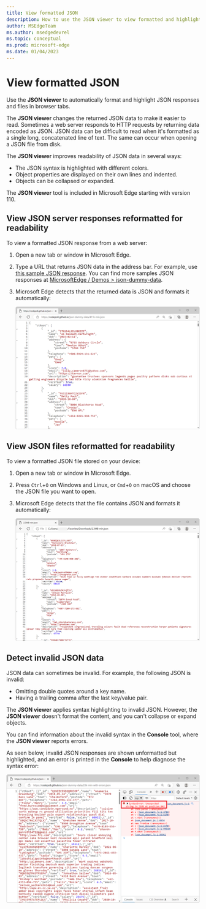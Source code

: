 ```yaml
---
title: View formatted JSON
description: How to use the JSON viewer to view formatted and highlighted JSON responses in a browser tab.
author: MSEdgeTeam
ms.author: msedgedevrel
ms.topic: conceptual
ms.prod: microsoft-edge
ms.date: 01/04/2023
---
```

# View formatted JSON

Use the **JSON viewer** to automatically format and highlight JSON responses and files in browser tabs.

The **JSON viewer** changes the returned JSON data to make it easier to read. Sometimes a web server responds to HTTP requests by returning data encoded as JSON.  JSON data can be difficult to read when it's formatted as a single long, concatenated line of text. The same can occur when opening a JSON file from disk.

The **JSON viewer** improves readability of JSON data in several ways:

*  The JSON syntax is highlighted with different colors.
*  Object properties are displayed on their own lines and indented.
*  Objects can be collapsed or expanded.

The **JSON viewer** tool is included in Microsoft Edge starting with version 110.


<!-- ====================================================================== -->
## View JSON server responses reformatted for readability

To view a formatted JSON response from a web server:

1. Open a new tab or window in Microsoft Edge.

1. Type a URL that returns JSON data in the address bar. For example, use [this sample JSON response](https://microsoftedge.github.io/Demos/json-dummy-data/411k-min.json). You can find more samples JSON responses at [MicrosoftEdge / Demos > json-dummy-data](https://github.com/MicrosoftEdge/Demos/tree/main/json-dummy-data).

1. Microsoft Edge detects that the returned data is JSON and formats it automatically:

   ![JSON data returned by a web server, formatted and syntax-highlighted by the JSON viewer](./images/json-response.png)


<!-- ====================================================================== -->
## View JSON files reformatted for readability

To view a formatted JSON file stored on your device:

1. Open a new tab or window in Microsoft Edge.

1. Press `Ctrl`+`O` on Windows and Linux, or `Cmd`+`O` on macOS and choose the JSON file you want to open.

1. Microsoft Edge detects that the file contains JSON and formats it automatically:

   ![JSON data stored in a local file, formatted and syntax-highlighted by the JSON viewer](./images/json-file.png)


<!-- ====================================================================== -->
## Detect invalid JSON data

JSON data can sometimes be invalid. For example, the following JSON is invalid:

*  Omitting double quotes around a key name.
*  Having a trailing comma after the last key/value pair.

The **JSON viewer** applies syntax highlighting to invalid JSON. However, the **JSON viewer** doesn't format the content, and you can't collapse or expand objects.

You can find information about the invalid syntax in the **Console** tool, where the **JSON viewer** reports errors.

As seen below, invalid JSON responses are shown unformatted but highlighted, and an error is printed in the **Console** to help diagnose the syntax error:

![Highlighted JSON content, in a browser tab, with DevTools opened on the side, showing a JavaScript error indicating where the JSON syntax error is located](./images/invalid-json.png)
